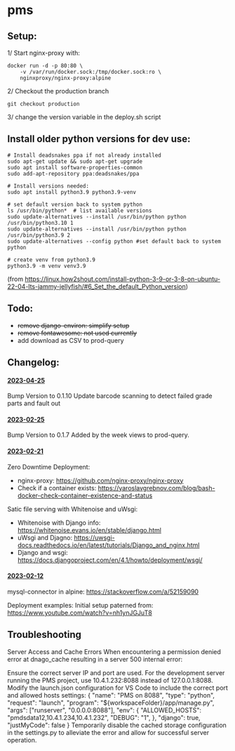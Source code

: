 # pms

## Setup:
1/ Start nginx-proxy with:
```
docker run -d -p 80:80 \
    -v /var/run/docker.sock:/tmp/docker.sock:ro \
    nginxproxy/nginx-proxy:alpine
```
2/ Checkout the production branch
``` 
git checkout production 
```
3/ change the version variable in the deploy.sh script

## Install older python versions for dev use:

```
# Install deadsnakes ppa if not already installed
sudo apt-get update && sudo apt-get upgrade
sudo apt install software-properties-common
sudo add-apt-repository ppa:deadsnakes/ppa

# Install versions needed:
sudo apt install python3.9 python3.9-venv 

# set default version back to system python
ls /usr/bin/python*  # list available versions
sudo update-alternatives --install /usr/bin/python python /usr/bin/python3.10 1
sudo update-alternatives --install /usr/bin/python python /usr/bin/python3.9 2
sudo update-alternatives --config python #set default back to system python

# create venv from python3.9
python3.9 -m venv venv3.9
```

(from https://linux.how2shout.com/install-python-3-9-or-3-8-on-ubuntu-22-04-lts-jammy-jellyfish/#6_Set_the_default_Python_version)



## Todo:
- <s>remove django-environ: simplify setup</s>
- <s>remove fontawesome: not used currently</s>
- add download as CSV to prod-query


## Changelog:

#### <ins>2023-04-25</ins>
Bump Version to 0.1.10
Update barcode scanning to detect failed grade parts and fault out

#### <ins>2023-02-25</ins>
Bump Version to 0.1.7
Added by the week views to prod-query.

#### <ins>2023-02-21</ins>
Zero Downtime Deployment:
- nginx-proxy: https://github.com/nginx-proxy/nginx-proxy
- Check if a container exists: https://yaroslavgrebnov.com/blog/bash-docker-check-container-existence-and-status

Satic file serving with Whitenoise and uWsgi: 
- Whitenoise with Django info: https://whitenoise.evans.io/en/stable/django.html
- uWsgi and Djagno: https://uwsgi-docs.readthedocs.io/en/latest/tutorials/Django_and_nginx.html
- Django and wsgi: https://docs.djangoproject.com/en/4.1/howto/deployment/wsgi/

#### <ins>2023-02-12</ins>
mysql-connector in alpine:
    https://stackoverflow.com/a/52159090

Deployment examples:
    Initial setup paterned from: https://www.youtube.com/watch?v=nh1ynJGJuT8



## Troubleshooting
Server Access and Cache Errors
When encountering a permission denied error at dnago_cache resulting in a server 500 internal error:

Ensure the correct server IP and port are used. For the development server running the PMS project, use 10.4.1.232:8088 instead of 127.0.0.1:8088.
Modify the launch.json configuration for VS Code to include the correct port and allowed hosts settings:
{
    "name": "PMS on 8088",
    "type": "python",
    "request": "launch",
    "program": "${workspaceFolder}/app/manage.py",
    "args": ["runserver", "0.0.0.0:8088"],
    "env": {
        "ALLOWED_HOSTS": "pmdsdata12,10.4.1.234,10.4.1.232",
        "DEBUG": "1",
    },
    "django": true,
    "justMyCode": false
}
Temporarily disable the cached storage configuration in the settings.py to alleviate the error and allow for successful server operation.